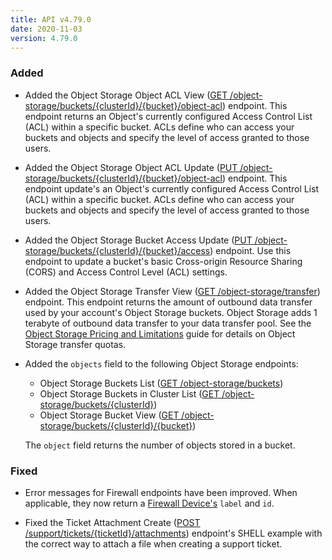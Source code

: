 ```yaml
---
title: API v4.79.0
date: 2020-11-03
version: 4.79.0
---
```

### Added

- Added the Object Storage Object ACL View ([GET /object-storage/buckets/{clusterId}/{bucket}/object-acl](http://www.linode.com/docs/api/object-storage/#object-storage-object-acl-config-view)) endpoint. This endpoint returns an Object's currently configured Access Control List (ACL) within a specific bucket. ACLs define who can access your buckets and objects and specify the level of access granted to those users.

- Added the Object Storage Object ACL Update ([PUT /object-storage/buckets/{clusterId}/{bucket}/object-acl](http://www.linode.com/docs/api/object-storage/#object-storage-object-acl-config-update)) endpoint. This endpoint update's an Object's currently configured Access Control List (ACL) within a specific bucket. ACLs define who can access your buckets and objects and specify the level of access granted to those users.

- Added the Object Storage Bucket Access Update ([PUT /object-storage/buckets/{clusterId}/{bucket}/access](http://www.linode.com/docs/api/object-storage/#object-storage-bucket-access-update)) endpoint. Use this endpoint to update a bucket's basic Cross-origin Resource Sharing (CORS) and Access Control Level (ACL) settings.

- Added the Object Storage Transfer View ([GET /object-storage/transfer](http://www.linode.com/docs/api/object-storage/#object-storage-object-acl-config-view)) endpoint. This endpoint returns the amount of outbound data transfer used by your account's Object Storage buckets. Object Storage adds 1 terabyte of outbound data transfer to your data transfer pool. See the [Object Storage Pricing and Limitations](http://www.linode.com/docs/guides/pricing-and-limitations/) guide for details on Object Storage transfer quotas.

- Added the `objects` field to the following Object Storage endpoints:

    - Object Storage Buckets List ([GET /object-storage/buckets](http://www.linode.com/docs/api/object-storage/#object-storage-buckets-list))
    - Object Storage Buckets in Cluster List ([GET /object-storage/buckets/{clusterId}](http://www.linode.com/docs/api/object-storage/#object-storage-buckets-in-cluster-list))
    - Object Storage Bucket View ([GET /object-storage/buckets/{clusterId}/{bucket}](http://www.linode.com/docs/api/object-storage/#object-storage-bucket-view))

    The `object` field returns the number of objects stored in a bucket.

### Fixed

- Error messages for Firewall endpoints have been improved. When applicable, they now return a [Firewall Device's](http://www.linode.com/docs/api/networking/#firewall-device-create) `label` and `id`.

- Fixed the Ticket Attachment Create ([POST /support/tickets/{ticketId}/attachments](http://www.linode.com/docs/api/support/#ticket-attachment-create)) endpoint's SHELL example with the correct way to attach a file when creating a support ticket.
